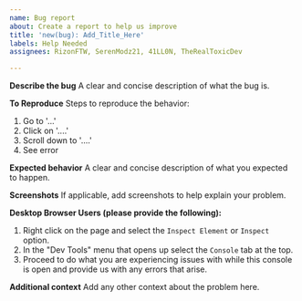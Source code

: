 ```yaml
---
name: Bug report
about: Create a report to help us improve
title: 'new(bug): Add_Title_Here'
labels: Help Needed
assignees: RizonFTW, SerenModz21, 41LL0N, TheRealToxicDev

---
```


**Describe the bug**
A clear and concise description of what the bug is.

**To Reproduce**
Steps to reproduce the behavior:
1. Go to '...'
2. Click on '....'
3. Scroll down to '....'
4. See error

**Expected behavior**
A clear and concise description of what you expected to happen.

**Screenshots**
If applicable, add screenshots to help explain your problem.

**Desktop Browser Users (please provide the following):**
1. Right click on the page and select the `Inspect Element` or `Inspect` option.
2. In the "Dev Tools" menu that opens up select the `Console` tab at the top.
3. Proceed to do what you are experiencing issues with while this console is open and provide us with any errors that arise.

**Additional context**
Add any other context about the problem here.
